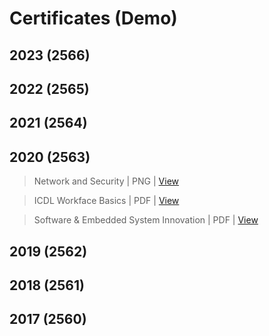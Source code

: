 # Certificates (Demo)

## 2023 (2566)



## 2022 (2565)



## 2021 (2564)



## 2020 (2563)

> Network and Security | PNG | [View](https://github.com/AekarinOngart/Certificates/blob/main/Network%20and%20Security.png)

> ICDL Workface Basics | PDF | [View](https://github.com/AekarinOngart/Certificates/blob/main/ICDL%20Workface%20Basics.pdf)

> Software & Embedded System Innovation | PDF | [View](https://github.com/AekarinOngart/Certificates/blob/main/Software%20%26%20Embedded%20System%20Innovation.pdf)

## 2019 (2562)



## 2018 (2561)



## 2017 (2560)


